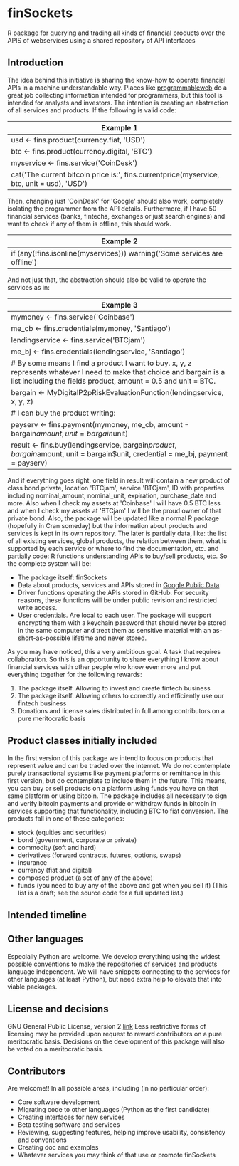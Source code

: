 # finSockets
R package for querying and trading all kinds of financial products over the APIS of webservices using a shared repository of API interfaces

## Introduction
The idea behind this initiative is sharing the know-how to operate financial APIs in a machine understandable way. Places like [programmableweb]( http://www.programmableweb.com/category/financial/apis?category=19968
) do a great job collecting information intended for programmers, but this tool is intended for analysts and investors. The intention is creating an abstraction of all services and products.
If the following is valid code:

| Example 1 |
| ----------- |
| usd <- fins.product(currency.fiat, 'USD') |
| btc <- fins.product(currency.digital, 'BTC') |
| myservice <- fins.service('CoinDesk') |
| cat('The current bitcoin price is:', fins.currentprice(myservice, btc, unit = usd), 'USD') |

Then, changing just 'CoinDesk' for 'Google' should also work, completely isolating the programmer from the API details.
Furthermore, if I have 50 financial services (banks, fintechs, exchanges or just search engines) and want to check if any of them is offline, this should work.

| Example 2 |
| ----------- |
| if (any(!fins.isonline(myservices))) warning('Some services are offline') |

And not just that, the abstraction should also be valid to operate the services as in:

| Example 3 |
| ----------- |
| mymoney  <- fins.service('Coinbase') |
| me_cb <- fins.credentials(mymoney, 'Santiago') |
| lendingservice <- fins.service('BTCjam') |
| me_bj <- fins.credentials(lendingservice, 'Santiago') |
| # By some means I find a product I want to buy. x, y, z represents whatever I need to make that choice and bargain is a list including the fields product, amount = 0.5 and unit = BTC. |
| bargain <- MyDigitalP2pRiskEvaluationFunction(lendingservice, x, y, z) |
| # I can buy the product writing: |
| payserv <- fins.payment(mymoney, me_cb, amount = bargain$amount, unit = bargain$unit) |
| result <- fins.buy(lendingservice, bargain$product, bargain$amount, unit = bargain$unit, credential = me_bj, payment = payserv) |

And if everything goes right, one field in result will contain a new product of class bond.private, location 'BTCjam', service 'BTCjam', ID <some code> with properties including nominal_amount, nominal_unit, expiration, purchase_date and more.
Also when I check my assets at 'Coinbase' I will have 0.5 BTC less and when I check my assets at 'BTCjam' I will be the proud owner of that private bond. 
Also, the package will be updated like a normal R package (hopefully in Cran someday) but the information about products and services is kept in its own repository. The later is partially data, like: the list of all existing services, global products, the relation between them, what is supported by each service or where to find the documentation, etc. and partially code: R functions understanding APIs to buy/sell products, etc.
So the complete system will be:
- The package itself: finSockets
- Data about products, services and APIs stored in [Google Public Data](https://developers.google.com/public-data/)
- Driver functions operating the APIs stored in GitHub. For security reasons, these functions will be under public revision and restricted write access.
- User credentials. Are local to each user. The package will support encrypting them with a keychain password that should never be stored in the same computer and treat them as sensitive material with an as-short-as-possible lifetime and never stored.

As you may have noticed, this a very ambitious goal. A task that requires collaboration. So this is an opportunity to share everything I know about financial services with other people who know even more and put everything together for the following rewards:
1. The package itself. Allowing to invest and create fintech business
2. The package itself. Allowing others to correctly and efficiently use our fintech business
3. Donations and license sales distributed in full among contributors on a pure meritocratic basis
## Product classes initially included
In the first version of this package we intend to focus on products that represent value and can be traded over the internet. We do not contemplate purely transactional systems like payment platforms or remittance in this first version, but do contemplate to include them in the future. This means, you can buy or sell products on a platform using funds you have on that same platform or using bitcoin. The package includes all necessary to sign and verify bitcoin payments and provide or withdraw funds in bitcoin in services supporting that functionality, including BTC to fiat conversion.
The products fall in one of these categories:
- stock (equities and securities)
- bond (government, corporate or private)
- commodity (soft and hard)
- derivatives (forward contracts, futures, options, swaps)
- insurance
- currency (fiat and digital)
- composed product (a set of any of the above)
- funds (you need to buy any of the above and get when you sell it)
(This list is a draft; see the source code for a full updated list.)

## Intended timeline

## Other languages
Especially Python are welcome. We develop everything using the widest possible conventions to make the repositories of services and products language independent. We will have snippets connecting to the services for other languages (at least Python), but need extra help to elevate that into viable packages.

## License and decisions
GNU General Public License, version 2 [link](https://www.gnu.org/licenses/old-licenses/gpl-2.0.en.html)
Less restrictive forms of licensing may be provided upon request to reward contributors on a pure meritocratic basis.
Decisions on the development of this package will also be voted on a meritocratic basis.

## Contributors
Are welcome!!
In all possible areas, including (in no particular order):
- Core software development
- Migrating code to other languages (Python as the first candidate)
- Creating interfaces for new services
- Beta testing software and services
- Reviewing, suggesting features, helping improve usability, consistency and conventions
- Creating doc and examples
- Whatever services you may think of that use or promote finSockets
